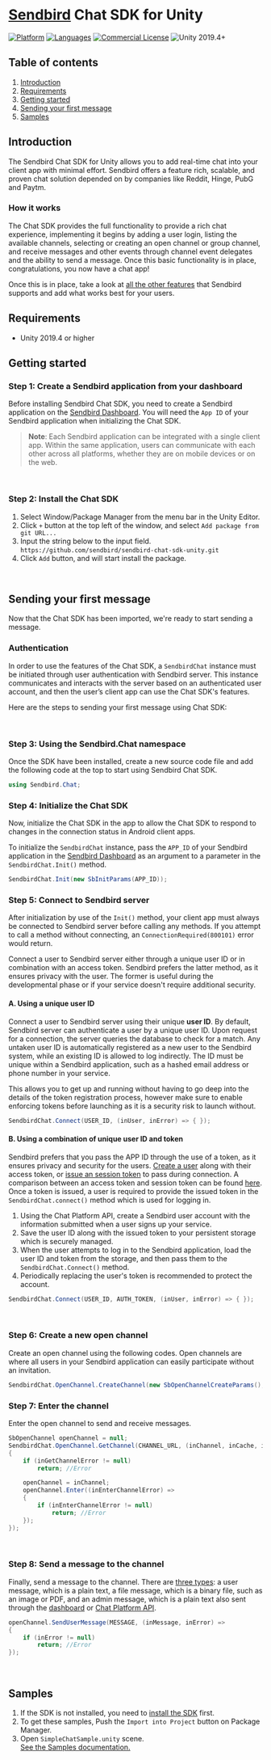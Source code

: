# [Sendbird](https://sendbird.com) Chat SDK for Unity

[![Platform](https://img.shields.io/badge/platform-Unity-orange.svg)](#)
[![Languages](https://img.shields.io/badge/language-C%23-orange.svg)](#)
[![Commercial License](https://img.shields.io/badge/license-Commercial-brightgreen.svg)](https://github.com/sendbird/sendbird-chat-sdk-unity/blob/master/LICENSE.MD)
<img src="https://img.shields.io/badge/Unity-2019.4+-black?logo=unity" alt="Unity 2019.4+" >


## Table of contents

1. [Introduction](#introduction)
2. [Requirements](#requirements)
3. [Getting started](#getting-started)
4. [Sending your first message](#sending-your-first-message)
5. [Samples](#samples)


## Introduction

The Sendbird Chat SDK for Unity allows you to add real-time chat into your client app with minimal effort. Sendbird offers a feature rich, scalable, and proven chat solution depended on by companies like Reddit, Hinge, PubG and Paytm.
<br />

### How it works

The Chat SDK provides the full functionality to provide a rich chat experience, implementing it begins by adding a user login, listing the available channels, selecting or creating an open channel or group channel, and receive messages and other events through channel event delegates and the ability to send a message. Once this basic functionality is in place, congratulations, you now have a chat app!

Once this is in place, take a look at [all the other features](https://sendbird.com/features/chat-messaging/features) that Sendbird supports and add what works best for your users.
<br />

## Requirements
- Unity 2019.4 or higher

## Getting started

### Step 1: Create a Sendbird application from your dashboard

Before installing Sendbird Chat SDK, you need to create a Sendbird application on the [Sendbird Dashboard](https://dashboard.sendbird.com). You will need the `App ID` of your Sendbird application when initializing the Chat SDK.

> **Note**: Each Sendbird application can be integrated with a single client app. Within the same application, users can communicate with each other across all platforms, whether they are on mobile devices or on the web.

<br />

### Step 2: Install the Chat SDK

1. Select Window/Package Manager from the menu bar in the Unity Editor.
2. Click `+` button at the top left of the window, and select `Add package from git URL...`
3. Input the string below to the input field.<br/>
   `https://github.com/sendbird/sendbird-chat-sdk-unity.git`
4. Click `Add` button, and will start install the package.<br>

<br />

## Sending your first message

Now that the Chat SDK has been imported, we're ready to start sending a message.

### Authentication

In order to use the features of the Chat SDK, a `SendbirdChat` instance must be initiated through user authentication with Sendbird server. This instance communicates and interacts with the server based on an authenticated user account, and then the user’s client app can use the Chat SDK's features.

Here are the steps to sending your first message using Chat SDK:

<br />

### Step 3: Using the Sendbird.Chat namespace

Once the SDK have been installed, create a new source code file and add the following code at the top to start using Sendbird Chat SDK.
```csharp
using Sendbird.Chat;
```

### Step 4: Initialize the Chat SDK

Now, initialize the Chat SDK in the app to allow the Chat SDK to respond to changes in the connection status in Android client apps.

To initialize the `SendbirdChat` instance, pass the `APP_ID` of your Sendbird application in the [Sendbird Dashboard](https://dashboard.sendbird.com) as an argument to a parameter in the `SendbirdChat.Init()` method.


```csharp
SendbirdChat.Init(new SbInitParams(APP_ID));
```

### Step 5: Connect to Sendbird server

After initialization by use of the `Init()` method, your client app must always be connected to Sendbird server before calling any methods. If you attempt to call a method without connecting, an `ConnectionRequired(800101)` error would return.

Connect a user to Sendbird server either through a unique user ID or in combination with an access token. Sendbird prefers the latter method, as it ensures privacy with the user. The former is useful during the developmental phase or if your service doesn't require additional security.

#### A. Using a unique user ID

Connect a user to Sendbird server using their unique **user ID**. By default, Sendbird server can authenticate a user by a unique user ID. Upon request for a connection, the server queries the database to check for a match. Any untaken user ID is automatically registered as a new user to the Sendbird system, while an existing ID is allowed to log indirectly. The ID must be unique within a Sendbird application, such as a hashed email address or phone number in your service.

This allows you to get up and running without having to go deep into the details of the token registration process, however make sure to enable enforcing tokens before launching as it is a security risk to launch without.

```csharp
SendbirdChat.Connect(USER_ID, (inUser, inError) => { });
```

#### B. Using a combination of unique user ID and token

Sendbird prefers that you pass the APP ID through the use of a token, as it ensures privacy and security for the users. [Create a user](https://sendbird.com/docs/chat/v3/platform-api/guides/user#2-create-a-user) along with their access token, or [issue an session token](https://sendbird.com/docs/chat/v3/platform-api/user/managing-session-tokens/issue-a-session-token) to pass during connection. A comparison between an access token and session token can be found [here](https://sendbird.com/docs/chat/v3/platform-api/user/managing-session-tokens/issue-a-session-token). Once a token is issued, a user is required to provide the issued token in the `SendbirdChat.connect()` method which is used for logging in.

1. Using the Chat Platform API, create a Sendbird user account with the information submitted when a user signs up your service.
2. Save the user ID along with the issued token to your persistent storage which is securely managed.
3. When the user attempts to log in to the Sendbird application, load the user ID and token from the storage, and then pass them to the `SendbirdChat.Connect()` method.
4. Periodically replacing the user's token is recommended to protect the account.

```csharp
SendbirdChat.Connect(USER_ID, AUTH_TOKEN, (inUser, inError) => { });
```

<br />

### Step 6: Create a new open channel

Create an open channel using the following codes. Open channels are where all users in your Sendbird application can easily participate without an invitation.

```csharp
SendbirdChat.OpenChannel.CreateChannel(new SbOpenChannelCreateParams(), (inChannel, inError) => { });
```

### Step 7: Enter the channel

Enter the open channel to send and receive messages.

```csharp
SbOpenChannel openChannel = null;
SendbirdChat.OpenChannel.GetChannel(CHANNEL_URL, (inChannel, inCache, inGetChannelError) =>
{
    if (inGetChannelError != null)
        return; //Error

    openChannel = inChannel;
    openChannel.Enter((inEnterChannelError) =>
    {
        if (inEnterChannelError != null)
            return; //Error
    });
});
```

<br />

### Step 8: Send a message to the channel

Finally, send a message to the channel. There are [three types](https://sendbird.com/docs/chat/v3/platform-api/guides/messages#-3-resource-representation): a user message, which is a plain text, a file message, which is a binary file, such as an image or PDF, and an admin message, which is a plain text also sent through the [dashboard](https://dashboard.sendbird.com/auth/signin) or [Chat Platform API](https://sendbird.com/docs/chat/v3/platform-api/guides/messages#2-send-a-message).

```csharp
openChannel.SendUserMessage(MESSAGE, (inMessage, inError) =>
{
    if (inError != null)
        return; //Error
});
```

<br />

## Samples
1. If the SDK is not installed, you need to [install the SDK](#getting-started) first.
2. To get these samples, Push the `Import into Project` button on Package Manager.
3. Open `SimpleChatSample.unity` scene.<br/>
   [See the Samples documentation.](Documentation~/Sample.md)